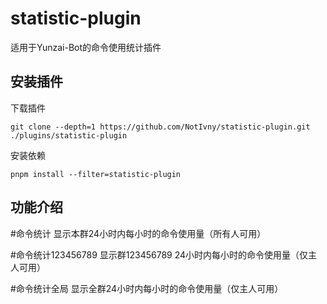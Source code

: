 # **statistic-plugin**
适用于Yunzai-Bot的命令使用统计插件

## **安装插件**
下载插件
```
git clone --depth=1 https://github.com/NotIvny/statistic-plugin.git ./plugins/statistic-plugin
```
安装依赖
```
pnpm install --filter=statistic-plugin
```
## **功能介绍**

#命令统计 显示本群24小时内每小时的命令使用量（所有人可用）

#命令统计123456789 显示群123456789 24小时内每小时的命令使用量（仅主人可用）

#命令统计全局 显示全群24小时内每小时的命令使用量（仅主人可用）
